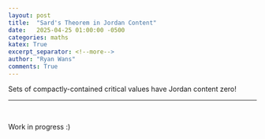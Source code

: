 ```yaml
---
layout: post
title:  "Sard's Theorem in Jordan Content"
date:   2025-04-25 01:00:00 -0500
categories: maths
katex: True
excerpt_separator: <!--more-->
author: "Ryan Wans"
comments: True
---
```

Sets of compactly-contained critical values have Jordan content zero!
<!--more-->

---
<br>

Work in progress :)
